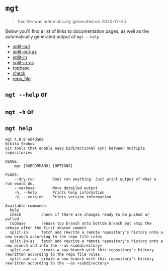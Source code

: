 # `mgt`

> this file was automatically generated on 2020-12-25

Below you'll find a list of links to documentation pages, as well as the
automatically generated output of `mgt --help`


* [split-out](./split-out.md)
* [split-out-as](./split-out-as.md)
* [split-in](./split-in.md)
* [split-in-as](./split-in-as.md)
* [topbase](./topbase.md)
* [check](./check.md)
* [repo_file](./repo_file.md)

## `mgt --help` or
## `mgt -h` or
## `mgt help`

```
mgt 4.0.0 e64da68
Nikita Skobov
Git tools that enable easy bidirectional sync between multiple repositories

USAGE:
    mgt [SUBCOMMAND] [OPTIONS]

FLAGS:
    --dry-run        Dont run anything. Just print output of what a run would do. 
    --verbose        More detailed output 
    -h, --help       Prints help information 
    -V, --version    Prints version information 

Available commands:
  help
  check         check if there are changes ready to be pushed or pulled
  topbase       rebase top branch onto bottom branch but stop the rebase after the first shared commit
  split-in      fetch and rewrite a remote repository's history onto a new branch according to the repo file rules
  split-in-as   fetch and rewrite a remote repository's history onto a new branch and into the --as <subdirectory>
  split-out     create a new branch with this repository's history rewritten according to the repo file rules
  split-out-as  create a new branch with this repository's history rewritten according to the --as <subdirectory>
```
